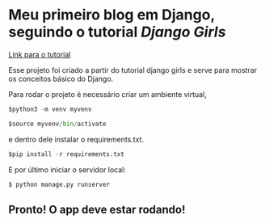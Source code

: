 
# Meu primeiro blog em Django, seguindo o tutorial *Django Girls*
[Link para o tutorial](https://tutorial.djangogirls.org/pt/)

Esse projeto foi criado a partir do tutorial django girls e serve para mostrar os conceitos básico do Django.  

Para rodar o projeto é necessário criar um ambiente virtual, 

```python
$python3 -m venv myvenv

$source myvenv/bin/activate
```

e dentro dele instalar o requirements.txt.

```python
$pip install -r requirements.txt
```

E por último iniciar o servidor local: 

```python
$ python manage.py runserver
```

## Pronto! O app deve estar rodando!

